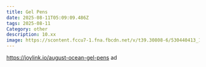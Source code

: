 ```yaml
---
title: Gel Pens
date: 2025-08-11T05:09:09.486Z
tags: 2025-08-11
Category: other
description: 10.xx
image: https://scontent.fccu7-1.fna.fbcdn.net/v/t39.30808-6/530440413_1911769242714848_8191103853986033520_n.jpg?stp=dst-jpg_s565x565_tt6&_nc_cat=104&ccb=1-7&_nc_sid=aa7b47&_nc_ohc=N2IC1obRspYQ7kNvwGX3UFj&_nc_oc=AdlndCByMdEWorymvTdUepbd01q4E17-O5ER_Gxp4qY_Pb-W53exuZciYT6Lt-CmX39RcXVCfpxv37uHXyJZXZx2&_nc_zt=23&_nc_ht=scontent.fccu7-1.fna&_nc_gid=uAr1TkaXW5NhH93VchNdFg&oh=00_AfUvCcvWi5JypM4NFroVK-laL9Ms1nYrD4CHDWdrQ_C2bQ&oe=689F68C9
---
```

https://joylink.io/august-ocean-gel-pens ad